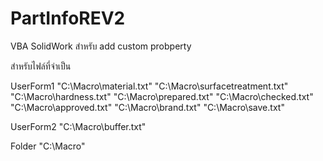 # PartInfoREV2
VBA SolidWork สำหรับ add custom probperty



สำหรับไฟล์ที่จำเป็น

UserForm1
"C:\Macro\material.txt"
"C:\Macro\surfacetreatment.txt"
"C:\Macro\hardness.txt"
"C:\Macro\prepared.txt"
"C:\Macro\checked.txt"
"C:\Macro\approved.txt"
"C:\Macro\brand.txt"
"C:\Macro\save.txt"

UserForm2
"C:\Macro\buffer.txt"

Folder
"C:\Macro"
